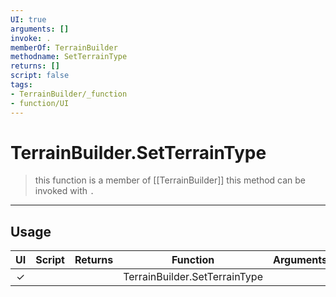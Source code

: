 ```yaml
---
UI: true
arguments: []
invoke: .
memberOf: TerrainBuilder
methodname: SetTerrainType
returns: []
script: false
tags:
- TerrainBuilder/_function
- function/UI
---
```

# TerrainBuilder.SetTerrainType
> this function is a member of [[TerrainBuilder]]
> this method can be invoked with `.`
-----
## Usage
|  UI | Script | Returns | Function | Arguments |
|:---:|:------:|-------:|:--------:|:---------|
|✓| ||TerrainBuilder.SetTerrainType||
